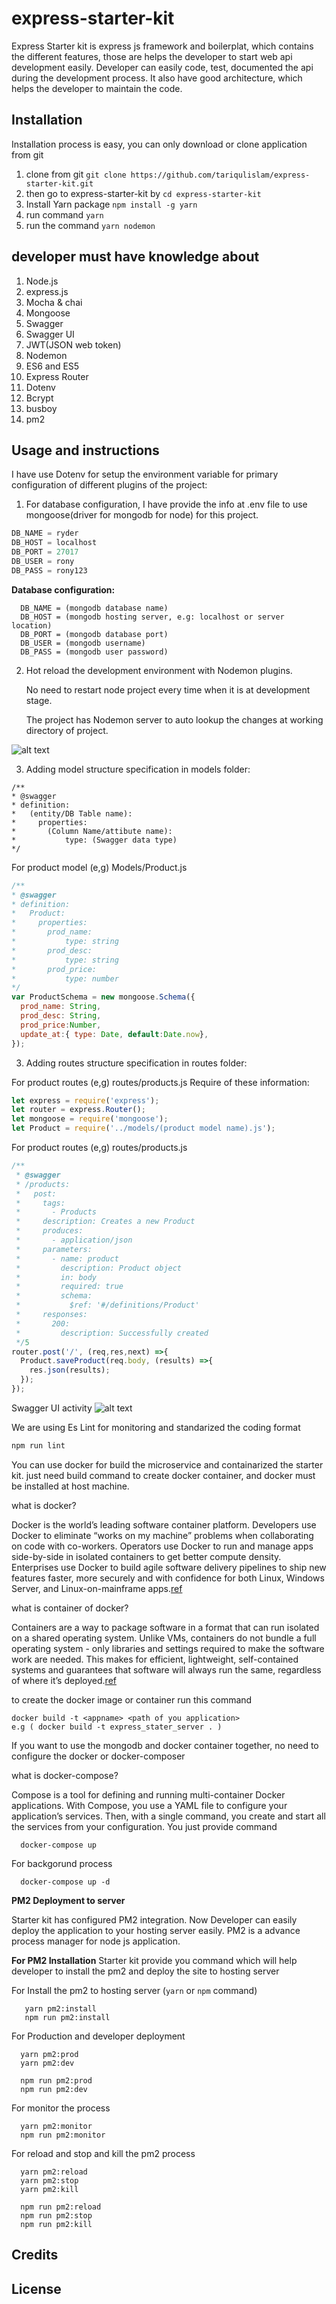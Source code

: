 
# express-starter-kit
Express Starter kit is express js framework and boilerplat, which contains the different features, those are helps the developer to start web api development easily. Developer can easily code, test, documented the api during the development process. It also have good architecture, which helps the developer to maintain the code.

## Installation

Installation process is easy, you can only download or clone application from git

1. clone from git `git clone https://github.com/tariqulislam/express-starter-kit.git`
2. then go to express-starter-kit by `cd express-starter-kit`
3. Install Yarn package `npm install -g yarn`
4. run command `yarn`
5. run the command `yarn nodemon`

## developer must have knowledge about

1. Node.js
2. express.js
3. Mocha & chai
4. Mongoose
5. Swagger
6. Swagger UI
7. JWT(JSON web token)
8. Nodemon
9. ES6 and ES5
10. Express Router
11. Dotenv
12. Bcrypt
13. busboy
14. pm2

## Usage and instructions
I have use Dotenv for setup the environment variable for primary configuration of different plugins of the project:

1. For database configuration, I have provide the info at .env file to use mongoose(driver for mongodb for node) for this project.

```javascript
DB_NAME = ryder
DB_HOST = localhost
DB_PORT = 27017
DB_USER = rony
DB_PASS = rony123
```
**Database configuration:**

      DB_NAME = (mongodb database name)
      DB_HOST = (mongodb hosting server, e.g: localhost or server location)
      DB_PORT = (mongodb database port)
      DB_USER = (mongodb username)
      DB_PASS = (mongodb user password)


2. Hot reload the development environment with Nodemon plugins.


    No need to restart node project every time when it is at development stage.

    The project has Nodemon server to auto lookup the changes at working directory of project.

![alt text](https://github.com/tariqulislam/express-starter-kit/blob/feature/user-guide/public/images/nodemoon.png)

3. Adding model structure specification in models folder:
```swagger
/**
* @swagger
* definition:
*   (entity/DB Table name):
*     properties:
*       (Column Name/attibute name):
*           type: (Swagger data type)
*/
```
  For product model (e,g) Models/Product.js
  ```javascript
  /**
  * @swagger
  * definition:
  *   Product:
  *     properties:
  *       prod_name:
  *           type: string
  *       prod_desc:
  *           type: string
  *       prod_price:
  *           type: number
  */
  var ProductSchema = new mongoose.Schema({
    prod_name: String,
    prod_desc: String,
    prod_price:Number,
    update_at:{ type: Date, default:Date.now},
  });
  ```

3. Adding routes structure specification in routes folder:

  For product routes (e,g) routes/products.js
    Require of these information:
```javascript
let express = require('express');
let router = express.Router();
let mongoose = require('mongoose');
let Product = require('../models/(product model name).js');
```

For product routes (e,g) routes/products.js
```javascript
/**
 * @swagger
 * /products:
 *   post:
 *     tags:
 *       - Products
 *     description: Creates a new Product
 *     produces:
 *       - application/json
 *     parameters:
 *       - name: product
 *         description: Product object
 *         in: body
 *         required: true
 *         schema:
 *           $ref: '#/definitions/Product'
 *     responses:
 *       200:
 *         description: Successfully created
 */5
router.post('/', (req,res,next) =>{
  Product.saveProduct(req.body, (results) =>{
    res.json(results);
  });
});
```
  Swagger UI activity
  ![alt text](https://github.com/shaikhafzaal2/RPP-Backend/blob/main/public/images/swagger.png)

  We are using Es Lint for monitoring and standarized the coding format
```javascript
npm run lint
```
  You can use docker for build the microservice and containarized the starter kit. just need build command to create docker container,
  and docker must be installed at host machine.

  what is docker?

  Docker is the world’s leading software container platform. Developers use Docker to eliminate “works on my machine” problems when collaborating on code with co-workers. Operators use Docker to run and manage apps side-by-side in isolated containers to get better compute density. Enterprises use Docker to build agile software delivery pipelines to ship new features faster, more securely and with confidence for both Linux, Windows Server, and Linux-on-mainframe apps.[ref](https://www.docker.com/what-docker)

  what is container of docker?

  Containers are a way to package software in a format that can run isolated on a shared operating system. Unlike VMs, containers do not bundle a full operating system - only libraries and settings required to make the software work are needed. This makes for efficient, lightweight, self-contained systems and guarantees that software will always run the same, regardless of where it’s deployed.[ref](https://www.docker.com/what-docker)

  to create the docker image or container run this command
  ```
  docker build -t <appname> <path of you application>
  e.g ( docker build -t express_stater_server . )
  ```
  If you want to use the mongodb and docker container together, no need to configure the docker or docker-composer

  what is docker-compose?

  Compose is a tool for defining and running multi-container Docker applications. With Compose, you use a YAML file to configure your application’s services. Then, with a single command, you create and start all the services from your configuration. You just provide command

  ```
    docker-compose up

  ```

  For backgorund process

  ```
    docker-compose up -d

  ```

**PM2 Deployment to server**

Starter kit has configured PM2 integration. Now Developer can easily deploy the application to  your hosting server easily. PM2 is a advance process manager for node js application. 

**For PM2 Installation**
Starter kit provide you command which will help developer to install the pm2 and deploy the site to hosting server

  For Install the pm2 to hosting server (`yarn` or `npm` command)
  ```
     yarn pm2:install
     npm run pm2:install
  ```
  For Production and developer deployment
  ```
    yarn pm2:prod
    yarn pm2:dev
    
    npm run pm2:prod
    npm run pm2:dev
  ```
  
  For monitor the process 
  ```
    yarn pm2:monitor
    npm run pm2:monitor
  ```
  
  For reload and stop and kill the pm2 process
  ```
    yarn pm2:reload
    yarn pm2:stop
    yarn pm2:kill
    
    npm run pm2:reload
    npm run pm2:stop
    npm run pm2:kill
  ```

## Credits



## License
